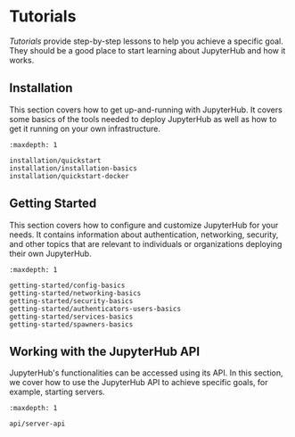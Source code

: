 # Tutorials

_Tutorials_ provide step-by-step lessons to help you achieve a specific goal. They should be a good place to start learning about JupyterHub and how it works.

## Installation

This section covers how to get up-and-running with JupyterHub. It covers
some basics of the tools needed to deploy JupyterHub as well as how to get it
running on your own infrastructure.

```{toctree}
:maxdepth: 1

installation/quickstart
installation/installation-basics
installation/quickstart-docker
```

## Getting Started

This section covers how to configure and customize JupyterHub for your
needs. It contains information about authentication, networking, security, and
other topics that are relevant to individuals or organizations deploying their
own JupyterHub.

```{toctree}
:maxdepth: 1

getting-started/config-basics
getting-started/networking-basics
getting-started/security-basics
getting-started/authenticators-users-basics
getting-started/services-basics
getting-started/spawners-basics
```

## Working with the JupyterHub API

JupyterHub's functionalities can be accessed using its API. In this section, we cover how to use the JupyterHub API to achieve specific goals, for example, starting servers.

```{toctree}
:maxdepth: 1

api/server-api
```
